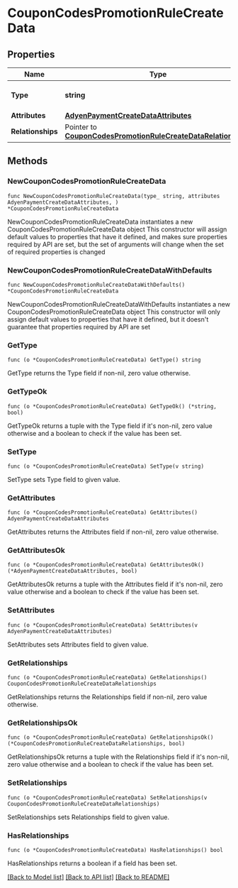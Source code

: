 # CouponCodesPromotionRuleCreateData

## Properties

Name | Type | Description | Notes
------------ | ------------- | ------------- | -------------
**Type** | **string** | The resource&#39;s type | 
**Attributes** | [**AdyenPaymentCreateDataAttributes**](AdyenPaymentCreateDataAttributes.md) |  | 
**Relationships** | Pointer to [**CouponCodesPromotionRuleCreateDataRelationships**](CouponCodesPromotionRuleCreateDataRelationships.md) |  | [optional] 

## Methods

### NewCouponCodesPromotionRuleCreateData

`func NewCouponCodesPromotionRuleCreateData(type_ string, attributes AdyenPaymentCreateDataAttributes, ) *CouponCodesPromotionRuleCreateData`

NewCouponCodesPromotionRuleCreateData instantiates a new CouponCodesPromotionRuleCreateData object
This constructor will assign default values to properties that have it defined,
and makes sure properties required by API are set, but the set of arguments
will change when the set of required properties is changed

### NewCouponCodesPromotionRuleCreateDataWithDefaults

`func NewCouponCodesPromotionRuleCreateDataWithDefaults() *CouponCodesPromotionRuleCreateData`

NewCouponCodesPromotionRuleCreateDataWithDefaults instantiates a new CouponCodesPromotionRuleCreateData object
This constructor will only assign default values to properties that have it defined,
but it doesn't guarantee that properties required by API are set

### GetType

`func (o *CouponCodesPromotionRuleCreateData) GetType() string`

GetType returns the Type field if non-nil, zero value otherwise.

### GetTypeOk

`func (o *CouponCodesPromotionRuleCreateData) GetTypeOk() (*string, bool)`

GetTypeOk returns a tuple with the Type field if it's non-nil, zero value otherwise
and a boolean to check if the value has been set.

### SetType

`func (o *CouponCodesPromotionRuleCreateData) SetType(v string)`

SetType sets Type field to given value.


### GetAttributes

`func (o *CouponCodesPromotionRuleCreateData) GetAttributes() AdyenPaymentCreateDataAttributes`

GetAttributes returns the Attributes field if non-nil, zero value otherwise.

### GetAttributesOk

`func (o *CouponCodesPromotionRuleCreateData) GetAttributesOk() (*AdyenPaymentCreateDataAttributes, bool)`

GetAttributesOk returns a tuple with the Attributes field if it's non-nil, zero value otherwise
and a boolean to check if the value has been set.

### SetAttributes

`func (o *CouponCodesPromotionRuleCreateData) SetAttributes(v AdyenPaymentCreateDataAttributes)`

SetAttributes sets Attributes field to given value.


### GetRelationships

`func (o *CouponCodesPromotionRuleCreateData) GetRelationships() CouponCodesPromotionRuleCreateDataRelationships`

GetRelationships returns the Relationships field if non-nil, zero value otherwise.

### GetRelationshipsOk

`func (o *CouponCodesPromotionRuleCreateData) GetRelationshipsOk() (*CouponCodesPromotionRuleCreateDataRelationships, bool)`

GetRelationshipsOk returns a tuple with the Relationships field if it's non-nil, zero value otherwise
and a boolean to check if the value has been set.

### SetRelationships

`func (o *CouponCodesPromotionRuleCreateData) SetRelationships(v CouponCodesPromotionRuleCreateDataRelationships)`

SetRelationships sets Relationships field to given value.

### HasRelationships

`func (o *CouponCodesPromotionRuleCreateData) HasRelationships() bool`

HasRelationships returns a boolean if a field has been set.


[[Back to Model list]](../README.md#documentation-for-models) [[Back to API list]](../README.md#documentation-for-api-endpoints) [[Back to README]](../README.md)


